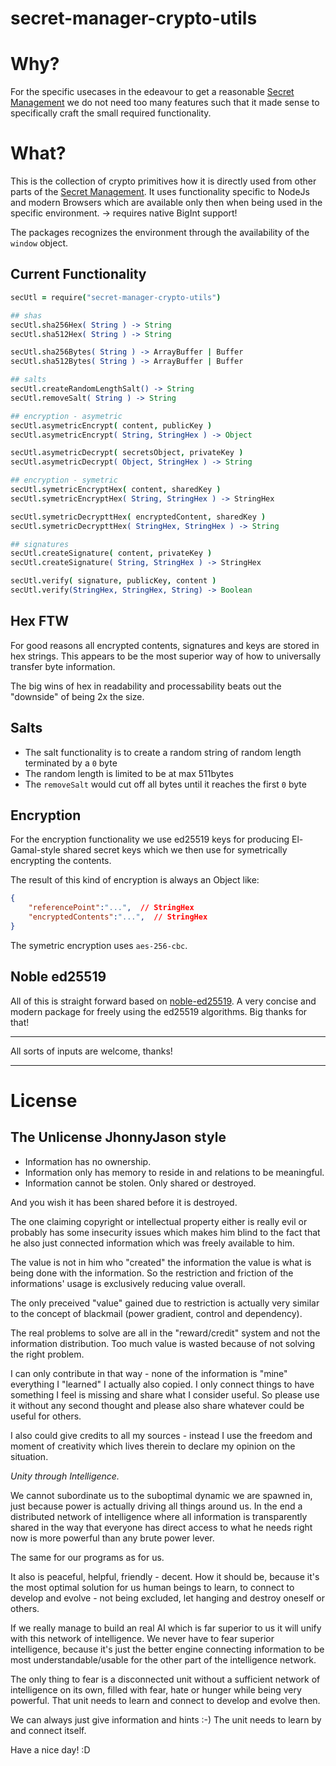 # secret-manager-crypto-utils 

# Why?
For the specific usecases in the edeavour to get a reasonable [Secret Management](https://hackmd.io/PZjpRfzPSBCqS-8K54x2jA) we do not need too many features such that it made sense to specifically craft the small required functionality.

# What?
This is the collection of crypto primitives how it is directly used from other parts of the [Secret Management](https://hackmd.io/PZjpRfzPSBCqS-8K54x2jA?view).
It uses functionality specific to NodeJs and modern Browsers which are available only then when being used in the specific environment. -> requires native BigInt support!

The packages recognizes the environment through the availability of the `window` object.

Current Functionality
---------------------

```coffeescript
secUtl = require("secret-manager-crypto-utils")

## shas
secUtl.sha256Hex( String ) -> String
secUtl.sha512Hex( String ) -> String

secUtl.sha256Bytes( String ) -> ArrayBuffer | Buffer
secUtl.sha512Bytes( String ) -> ArrayBuffer | Buffer

## salts
secUtl.createRandomLengthSalt() -> String
secUtl.removeSalt( String ) -> String

## encryption - asymetric
secUtl.asymetricEncrypt( content, publicKey )
secUtl.asymetricEncrypt( String, StringHex ) -> Object

secUtl.asymetricDecrypt( secretsObject, privateKey )
secUtl.asymetricDecrypt( Object, StringHex ) -> String

## encryption - symetric
secUtl.symetricEncryptHex( content, sharedKey )
secUtl.symetricEncryptHex( String, StringHex ) -> StringHex

secUtl.symetricDecrypttHex( encryptedContent, sharedKey )
secUtl.symetricDecrypttHex( StringHex, StringHex ) -> String

## signatures
secUtl.createSignature( content, privateKey )
secUtl.createSignature( String, StringHex ) -> StringHex

secUtl.verify( signature, publicKey, content )
secUtl.verify(StringHex, StringHex, String) -> Boolean

```

## Hex FTW
For good reasons all encrypted contents, signatures and keys are stored in hex strings. This appears to be the most superior way of how to universally transfer byte information.

The big wins of hex in readability and processability beats out the "downside" of being 2x the size.

## Salts
- The salt functionality is to create a random string of random length terminated by a `0` byte
- The random length is limited to be at max 511bytes
- The `removeSalt` would cut off all bytes until it reaches the first `0` byte

## Encryption
For the encryption functionality we use ed25519 keys for producing El-Gamal-style shared secret keys which we then use for symetrically encrypting the contents.

The result of this kind of encryption is always an Object like:
```json
{
    "referencePoint":"...",  // StringHex 
    "encryptedContents":"...",  // StringHex 
}
```

The symetric encryption uses `aes-256-cbc`.

## Noble ed25519
All of this is straight forward based on [noble-ed25519](https://github.com/paulmillr/noble-ed25519). A very concise and modern package for freely using the ed25519 algorithms. Big thanks for that!

---

All sorts of inputs are welcome, thanks!

---

# License

## The Unlicense JhonnyJason style

- Information has no ownership.
- Information only has memory to reside in and relations to be meaningful.
- Information cannot be stolen. Only shared or destroyed.

And you wish it has been shared before it is destroyed.

The one claiming copyright or intellectual property either is really evil or probably has some insecurity issues which makes him blind to the fact that he also just connected information which was freely available to him.

The value is not in him who "created" the information the value is what is being done with the information.
So the restriction and friction of the informations' usage is exclusively reducing value overall.

The only preceived "value" gained due to restriction is actually very similar to the concept of blackmail (power gradient, control and dependency).

The real problems to solve are all in the "reward/credit" system and not the information distribution. Too much value is wasted because of not solving the right problem.

I can only contribute in that way - none of the information is "mine" everything I "learned" I actually also copied.
I only connect things to have something I feel is missing and share what I consider useful. So please use it without any second thought and please also share whatever could be useful for others. 

I also could give credits to all my sources - instead I use the freedom and moment of creativity which lives therein to declare my opinion on the situation. 

*Unity through Intelligence.*

We cannot subordinate us to the suboptimal dynamic we are spawned in, just because power is actually driving all things around us.
In the end a distributed network of intelligence where all information is transparently shared in the way that everyone has direct access to what he needs right now is more powerful than any brute power lever.

The same for our programs as for us.

It also is peaceful, helpful, friendly - decent. How it should be, because it's the most optimal solution for us human beings to learn, to connect to develop and evolve - not being excluded, let hanging and destroy oneself or others.

If we really manage to build an real AI which is far superior to us it will unify with this network of intelligence.
We never have to fear superior intelligence, because it's just the better engine connecting information to be most understandable/usable for the other part of the intelligence network.

The only thing to fear is a disconnected unit without a sufficient network of intelligence on its own, filled with fear, hate or hunger while being very powerful. That unit needs to learn and connect to develop and evolve then.

We can always just give information and hints :-) The unit needs to learn by and connect itself.

Have a nice day! :D